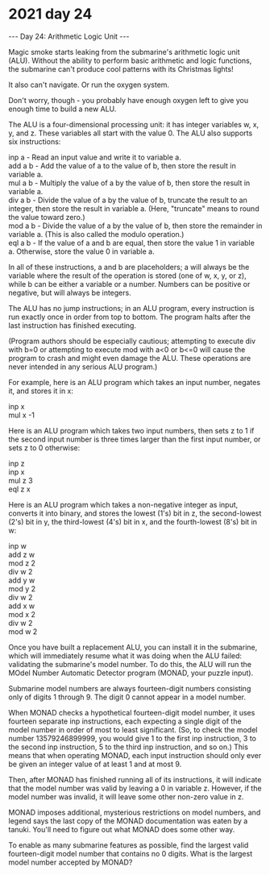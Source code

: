 # 2021 day 24

--- Day 24: Arithmetic Logic Unit ---

Magic smoke starts leaking from the submarine's arithmetic logic unit (ALU). Without the ability to perform basic arithmetic and logic functions, the submarine can't produce cool patterns with its Christmas lights!



It also can't navigate. Or run the oxygen system.



Don't worry, though - you probably have enough oxygen left to give you enough time to build a new ALU.



The ALU is a four-dimensional processing unit: it has integer variables w, x, y, and z. These variables all start with the value 0. The ALU also supports six instructions:



inp a - Read an input value and write it to variable a.\
add a b - Add the value of a to the value of b, then store the result in variable a.\
mul a b - Multiply the value of a by the value of b, then store the result in variable a.\
div a b - Divide the value of a by the value of b, truncate the result to an integer, then store the result in variable a. (Here, "truncate" means to round the value toward zero.)\
mod a b - Divide the value of a by the value of b, then store the remainder in variable a. (This is also called the modulo operation.)\
eql a b - If the value of a and b are equal, then store the value 1 in variable a. Otherwise, store the value 0 in variable a.



In all of these instructions, a and b are placeholders; a will always be the variable where the result of the operation is stored (one of w, x, y, or z), while b can be either a variable or a number. Numbers can be positive or negative, but will always be integers.



The ALU has no jump instructions; in an ALU program, every instruction is run exactly once in order from top to bottom. The program halts after the last instruction has finished executing.



(Program authors should be especially cautious; attempting to execute div with b=0 or attempting to execute mod with a<0 or b<=0  will cause the program to crash and might even damage the ALU. These operations are never intended in any serious ALU program.)



For example, here is an ALU program which takes an input number, negates it, and stores it in x:



inp x\
mul x -1



Here is an ALU program which takes two input numbers, then sets z to 1 if the second input number is three times larger than the first input number, or sets z to 0 otherwise:



inp z\
inp x\
mul z 3\
eql z x



Here is an ALU program which takes a non-negative integer as input, converts it into binary, and stores the lowest (1's) bit in z, the second-lowest (2's) bit in y, the third-lowest (4's) bit in x, and the fourth-lowest (8's) bit in w:



inp w\
add z w\
mod z 2\
div w 2\
add y w\
mod y 2\
div w 2\
add x w\
mod x 2\
div w 2\
mod w 2



Once you have built a replacement ALU, you can install it in the submarine, which will immediately resume what it was doing when the ALU failed: validating the submarine's model number. To do this, the ALU will run the MOdel Number Automatic Detector program (MONAD, your puzzle input).



Submarine model numbers are always fourteen-digit numbers consisting only of digits 1 through 9. The digit 0 cannot appear in a model number.



When MONAD checks a hypothetical fourteen-digit model number, it uses fourteen separate inp instructions, each expecting a single digit of the model number in order of most to least significant. (So, to check the model number 13579246899999, you would give 1 to the first inp instruction, 3 to the second inp instruction, 5 to the third inp instruction, and so on.) This means that when operating MONAD, each input instruction should only ever be given an integer value of at least 1 and at most 9.



Then, after MONAD has finished running all of its instructions, it will indicate that the model number was valid by leaving a 0 in variable z. However, if the model number was invalid, it will leave some other non-zero value in z.



MONAD imposes additional, mysterious restrictions on model numbers, and legend says the last copy of the MONAD documentation was eaten by a tanuki. You'll need to figure out what MONAD does some other way.



To enable as many submarine features as possible, find the largest valid fourteen-digit model number that contains no 0 digits. What is the largest model number accepted by MONAD?




